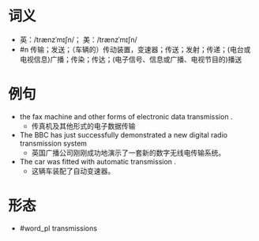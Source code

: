 # 词义
- 英：/trænzˈmɪʃn/； 美：/trænzˈmɪʃn/
- #n 传输；发送；（车辆的）传动装置，变速器；传送；发射；传递；(电台或电视信息)广播；传染；传达；(电子信号、信息或广播、电视节目的)播送
# 例句
- the fax machine and other forms of electronic data transmission .
	- 传真机及其他形式的电子数据传输
- The BBC has just successfully demonstrated a new digital radio transmission system
	- 英国广播公司刚刚成功地演示了一套新的数字无线电传输系统。
- The car was fitted with automatic transmission .
	- 这辆车装配了自动变速器。
# 形态
- #word_pl transmissions
